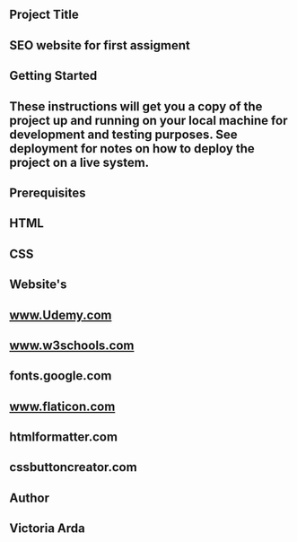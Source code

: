## Project Title

## SEO website for first assigment

## Getting Started
## These instructions will get you a copy of the project up and running on your local machine for development and testing purposes. See deployment for notes on how to deploy the project on a live system.

## Prerequisites
## HTML
## CSS

## Website's 
## www.Udemy.com
## www.w3schools.com
## fonts.google.com
## www.flaticon.com
## htmlformatter.com
## cssbuttoncreator.com




## Author 
## Victoria Arda
